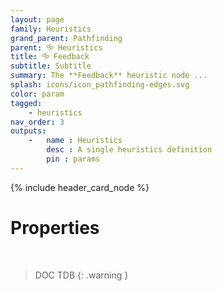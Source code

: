 ```yaml
---
layout: page
family: Heuristics
grand_parent: Pathfinding
parent: 🝰 Heuristics
title: 🝰 Feedback
subtitle: Subtitle
summary: The **Feedback** heuristic node ...
splash: icons/icon_pathfinding-edges.svg
color: param
tagged: 
    - heuristics
nav_order: 3
outputs:
    -   name : Heuristics
        desc : A single heuristics definition
        pin : params
---
```


{% include header_card_node %}

# Properties
<br>

> DOC TDB
{: .warning }
